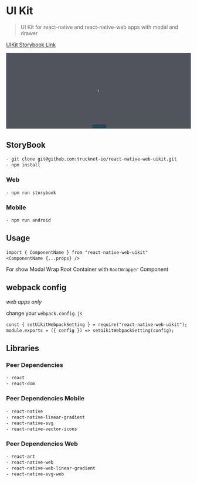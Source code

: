 # UI Kit

> UI Kit for react-native and react-native-web apps with modal and drawer

[UIKit Storybook Link](https://react-native-web-uikit.storybook.trucknet.io)

![Modal/Drawer](docs/uikit_storybook.gif)

## StoryBook

    - git clone git@github.com:trucknet-io/react-native-web-uikit.git
    - npm install

### Web

    - npm run storybook

### Mobile

    - npm run android

## Usage

```
import { ComponentName } from "react-native-web-uikit"
<ComponentName {...props} />
```

For show Modal Wrap Root Container with `RootWrapper` Component

## webpack config

*web apps only*

change your `webpack.config.js`
```
const { setUikitWebpackSetting } = require("react-native-web-uikit");
module.exports = ({ config }) => setUikitWebpackSetting(config);
```

## Libraries

### Peer Dependencies

    - react
    - react-dom

### Peer Dependencies Mobile

    - react-native
    - react-native-linear-gradient
    - react-native-svg
    - react-native-vector-icons

### Peer Dependencies Web

    - react-art
    - react-native-web
    - react-native-web-linear-gradient
    - react-native-svg-web


